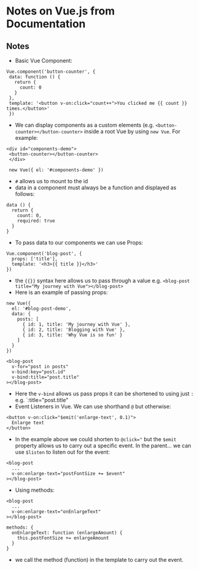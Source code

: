 <h1>Notes on Vue.js from Documentation</h1> 

<h2>Notes</h2>

* Basic Vue Component: 
 ```
 Vue.component('button-counter', {
  data: function () {
    return {
      count: 0
    }
  },
  template: '<button v-on:click="count++">You clicked me {{ count }} times.</button>'
  })
  ```
* We can display components as a custom elements (e.g. `<button-counter></button-counter>` inside a root Vue by using `new Vue`. For example:
 ```
 <div id="components-demo">
  <button-counter></button-counter>
  </div>
  
  new Vue({ el: '#components-demo' }) 
  ``` 
* `#` allows us to mount to the id
* data in a component must always be a function and displayed as follows: 
```
data () {
  return {
    count: 0,
    required: true
  }
}
```
* To pass data to our components we can use Props: 
```
Vue.component('blog-post', {
  props: ['title'],
  template: '<h3>{{ title }}</h3>'
})
```
* the `{{}}` syntax here allows us to pass through a value e.g. `<blog-post title="My journey with Vue"></blog-post>`
* Here is an example of passing props: 
```
new Vue({
  el: '#blog-post-demo',
  data: {
    posts: [
      { id: 1, title: 'My journey with Vue' },
      { id: 2, title: 'Blogging with Vue' },
      { id: 3, title: 'Why Vue is so fun' }
    ]
  }
})

<blog-post
  v-for="post in posts"
  v-bind:key="post.id"
  v-bind:title="post.title"
></blog-post>
```
* Here the `v-bind` allows us pass props it can be shortened to using just `:` e.g. `:title="post.title"
* Event Listeners in Vue. We can use shorthand `@` but otherwise: 
```
<button v-on:click="$emit('enlarge-text', 0.1)">
  Enlarge text
</button>
```
* In the example above we could shorten to `@click="` but the `$emit` property allows us to carry out a specific event. In the parent... we can use `$listen` to listen out for the event: 
```
<blog-post
  ...
  v-on:enlarge-text="postFontSize += $event"
></blog-post>
```
* Using methods: 
```
<blog-post
  ...
  v-on:enlarge-text="onEnlargeText"
></blog-post>

methods: {
  onEnlargeText: function (enlargeAmount) {
    this.postFontSize += enlargeAmount
  }
}
```
* we call the method (function) in the template to carry out the event. 


